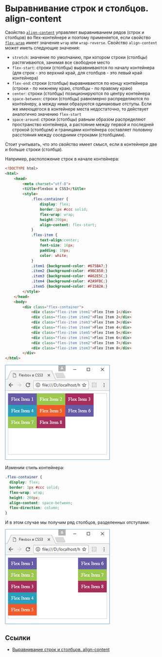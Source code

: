 # Выравнивание строк и столбцов. align-content

Свойство [`align-content`](../align-content.md) управляет выравниванием рядов (строк и столбцов) во flex-контейнере и поэтому применяется, если свойство [`flex-wrap`](../flex-wrap.md) имеет значение `wrap` или `wrap-reverse`. Свойство `align-content` может иметь следующие значения:

- `stretch`: значение по умолчанию, при котором строки (столбцы) растягиваются, занимая все свободное место
- `flex-start`: строки (столбцы) выравниваются по началу контейнера (для строк - это верхний край, для столбцов - это левый край контейнера)
- `flex-end`: строки (столбцы) выравниваются по концу контейнера (строки - по нижнему краю, столбцы - по правому краю)
- `center`: строки (столбцы) позиционируются по центру контейнера
- `space-between`: строки (столбцы) равномерно распределяются по контейнеру, а между ними образуются одинаковые отступы. Если же имеющегося в контейнере места недостаточно, то действует аналогично значению `flex-start`
- `space-around`: строки (столбцы) равным образом распределяют пространство контейнера, а растояние между первой и последней строкой (столбцом) и границами контейнера составляет половину расстояния между соседними строками (столбцами).

Стоит учитывать, что это свойство имеет смысл, если в контейнере две и больше строки (столбца).

Например, расположение строк в начале контейнера:

```html
<!DOCTYPE html>
<html>
    <head>
        <meta charset="utf-8">
        <title>Flexbox в CSS3</title>
        <style>
            .flex-container {
                display: flex;
                border:1px #ccc solid;
                flex-wrap: wrap;
                height:200px;
                align-content: flex-start;
            }
            .flex-item {
                text-align:center;
                font-size: 16px;
                padding: 10px;
                color: white;
            }
            .item1 {background-color: #675BA7;}
            .item2 {background-color: #9BC850;}
            .item3 {background-color: #A62E5C;}
            .item4 {background-color: #2A9FBC;}
            .item5 {background-color: #F15B2A;}
        </style>
    </head>
    <body>
        <div class="flex-container">
            <div class="flex-item item1">Flex Item 1</div>
            <div class="flex-item item2">Flex Item 2</div>
            <div class="flex-item item3">Flex Item 3</div>
            <div class="flex-item item4">Flex Item 4</div>
            <div class="flex-item item5">Flex Item 5</div>
            <div class="flex-item item1">Flex Item 6</div>
            <div class="flex-item item2">Flex Item 7</div>
            <div class="flex-item item3">Flex Item 8</div>
        </div>
</html>
```

![Выравнивание строк и столбцов. align-content](flex-7-1.png)

Изменим стиль контейнера:

```css
.flex-container {
  display: flex;
  border: 1px #ccc solid;
  flex-wrap: wrap;
  height: 200px;
  align-content: space-between;
  flex-direction: column;
}
```

И в этом случае мы получим ряд столбцов, разделенных отступами:

![Выравнивание строк и столбцов. align-content](flex-7-2.png)

## Ссылки

- [Выравнивание строк и столбцов. align-content](https://metanit.com/web/html5/12.7.php)
